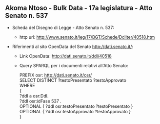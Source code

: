 ## Akoma Ntoso - Bulk Data - 17a legislatura - Atto Senato n. 537 ##

* Scheda del Disegno di Legge - Atto Senato n. 537:
	* http url: http://www.senato.it/leg/17/BGT/Schede/Ddliter/40518.htm

* Riferimenti al sito OpenData del Senato http://dati.senato.it/:
	* Link OpenData: http://dati.senato.it/ddl/40518
	* Query SPARQL per i documenti relativi all'Atto Senato:

        PREFIX osr: <http://dati.senato.it/osr/>  
		SELECT DISTINCT ?testoPresentato ?testoApprovato  
		WHERE  
		{  
		    ?ddl a osr:Ddl.  
		    ?ddl osr:idFase 537 .  
		    OPTIONAL { ?ddl osr:testoPresentato ?testoPresentato }  
		    OPTIONAL { ?ddl osr:testoApprovato ?testoApprovato }  
		}
		